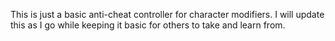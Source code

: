 This is just a basic anti-cheat controller for character modifiers. I will update this as I go while keeping it basic for others to take and learn from.
